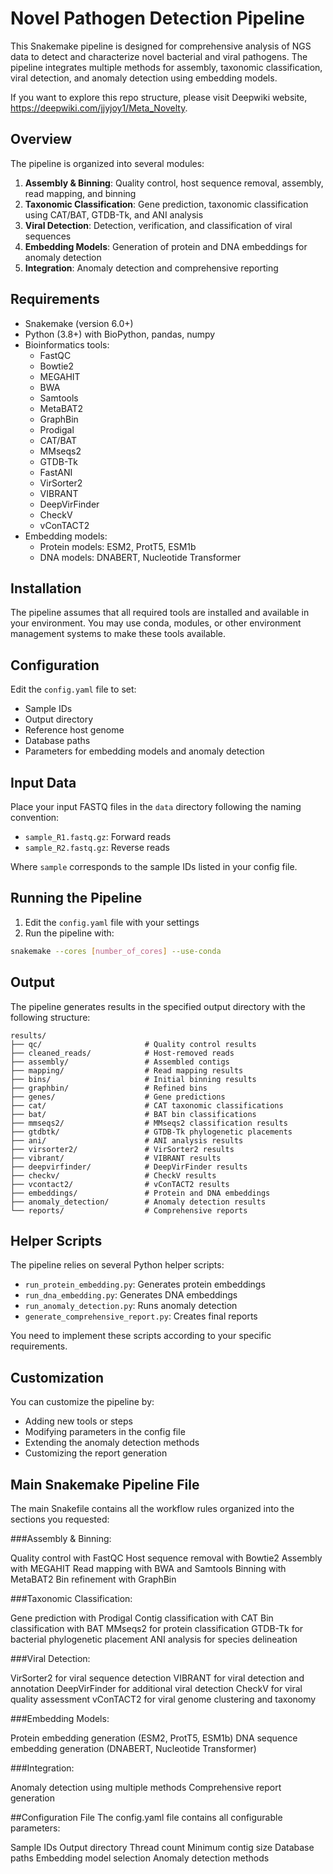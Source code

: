 # Novel Pathogen Detection Pipeline

This Snakemake pipeline is designed for comprehensive analysis of NGS data to detect and characterize novel bacterial and viral pathogens. The pipeline integrates multiple methods for assembly, taxonomic classification, viral detection, and anomaly detection using embedding models.

If you want to explore this repo structure, please visit Deepwiki website, https://deepwiki.com/jjyjoy1/Meta_Novelty. 

## Overview

The pipeline is organized into several modules:

1. **Assembly & Binning**: Quality control, host sequence removal, assembly, read mapping, and binning
2. **Taxonomic Classification**: Gene prediction, taxonomic classification using CAT/BAT, GTDB-Tk, and ANI analysis
3. **Viral Detection**: Detection, verification, and classification of viral sequences
4. **Embedding Models**: Generation of protein and DNA embeddings for anomaly detection
5. **Integration**: Anomaly detection and comprehensive reporting

## Requirements

- Snakemake (version 6.0+)
- Python (3.8+) with BioPython, pandas, numpy
- Bioinformatics tools:
  - FastQC
  - Bowtie2
  - MEGAHIT
  - BWA
  - Samtools
  - MetaBAT2
  - GraphBin
  - Prodigal
  - CAT/BAT
  - MMseqs2
  - GTDB-Tk
  - FastANI
  - VirSorter2
  - VIBRANT
  - DeepVirFinder
  - CheckV
  - vConTACT2
- Embedding models:
  - Protein models: ESM2, ProtT5, ESM1b
  - DNA models: DNABERT, Nucleotide Transformer

## Installation

The pipeline assumes that all required tools are installed and available in your environment. You may use conda, modules, or other environment management systems to make these tools available.

## Configuration

Edit the `config.yaml` file to set:
- Sample IDs
- Output directory
- Reference host genome
- Database paths
- Parameters for embedding models and anomaly detection

## Input Data

Place your input FASTQ files in the `data` directory following the naming convention:
- `sample_R1.fastq.gz`: Forward reads
- `sample_R2.fastq.gz`: Reverse reads

Where `sample` corresponds to the sample IDs listed in your config file.

## Running the Pipeline

1. Edit the `config.yaml` file with your settings
2. Run the pipeline with:

```bash
snakemake --cores [number_of_cores] --use-conda
```

## Output

The pipeline generates results in the specified output directory with the following structure:

```
results/
├── qc/                       # Quality control results
├── cleaned_reads/            # Host-removed reads
├── assembly/                 # Assembled contigs
├── mapping/                  # Read mapping results
├── bins/                     # Initial binning results
├── graphbin/                 # Refined bins
├── genes/                    # Gene predictions
├── cat/                      # CAT taxonomic classifications
├── bat/                      # BAT bin classifications
├── mmseqs2/                  # MMseqs2 classification results
├── gtdbtk/                   # GTDB-Tk phylogenetic placements
├── ani/                      # ANI analysis results
├── virsorter2/               # VirSorter2 results
├── vibrant/                  # VIBRANT results
├── deepvirfinder/            # DeepVirFinder results
├── checkv/                   # CheckV results
├── vcontact2/                # vConTACT2 results
├── embeddings/               # Protein and DNA embeddings
├── anomaly_detection/        # Anomaly detection results
└── reports/                  # Comprehensive reports
```

## Helper Scripts

The pipeline relies on several Python helper scripts:

- `run_protein_embedding.py`: Generates protein embeddings
- `run_dna_embedding.py`: Generates DNA embeddings
- `run_anomaly_detection.py`: Runs anomaly detection
- `generate_comprehensive_report.py`: Creates final reports

You need to implement these scripts according to your specific requirements.

## Customization

You can customize the pipeline by:
- Adding new tools or steps
- Modifying parameters in the config file
- Extending the anomaly detection methods
- Customizing the report generation


## Main Snakemake Pipeline File
The main Snakefile contains all the workflow rules organized into the sections you requested:

###Assembly & Binning:

Quality control with FastQC
Host sequence removal with Bowtie2
Assembly with MEGAHIT
Read mapping with BWA and Samtools
Binning with MetaBAT2
Bin refinement with GraphBin


###Taxonomic Classification:

Gene prediction with Prodigal
Contig classification with CAT
Bin classification with BAT
MMseqs2 for protein classification
GTDB-Tk for bacterial phylogenetic placement
ANI analysis for species delineation


###Viral Detection:

VirSorter2 for viral sequence detection
VIBRANT for viral detection and annotation
DeepVirFinder for additional viral detection
CheckV for viral quality assessment
vConTACT2 for viral genome clustering and taxonomy


###Embedding Models:

Protein embedding generation (ESM2, ProtT5, ESM1b)
DNA sequence embedding generation (DNABERT, Nucleotide Transformer)


###Integration:

Anomaly detection using multiple methods
Comprehensive report generation



##Configuration File
The config.yaml file contains all configurable parameters:

Sample IDs
Output directory
Thread count
Minimum contig size
Database paths
Embedding model selection
Anomaly detection methods

